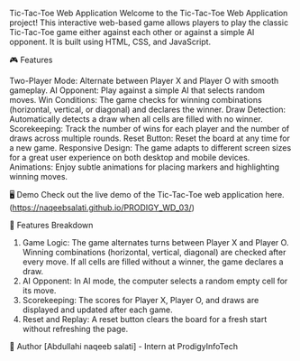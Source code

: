 Tic-Tac-Toe Web Application
Welcome to the Tic-Tac-Toe Web Application project! This interactive web-based game allows players to play the classic Tic-Tac-Toe game either against each other or against a simple AI opponent. It is built using HTML, CSS, and JavaScript.

🎮 Features

Two-Player Mode: Alternate between Player X and Player O with smooth gameplay.
AI Opponent: Play against a simple AI that selects random moves.
Win Conditions: The game checks for winning combinations (horizontal, vertical, or diagonal) and declares the winner.
Draw Detection: Automatically detects a draw when all cells are filled with no winner.
Scorekeeping: Track the number of wins for each player and the number of draws across multiple rounds.
Reset Button: Reset the board at any time for a new game.
Responsive Design: The game adapts to different screen sizes for a great user experience on both desktop and mobile devices.
Animations: Enjoy subtle animations for placing markers and highlighting winning moves.

🖥️ Demo
Check out the live demo of the Tic-Tac-Toe web application here. (https://naqeebsalati.github.io/PRODIGY_WD_03/)


🏅 Features Breakdown
1. Game Logic:
The game alternates turns between Player X and Player O.
Winning combinations (horizontal, vertical, diagonal) are checked after every move.
If all cells are filled without a winner, the game declares a draw.
2. AI Opponent:
In AI mode, the computer selects a random empty cell for its move.
3. Scorekeeping:
The scores for Player X, Player O, and draws are displayed and updated after each game.
4. Reset and Replay:
A reset button clears the board for a fresh start without refreshing the page.

👤 Author
[Abdullahi naqeeb salati] - Intern at ProdigyInfoTech

